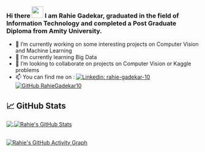 ### Hi there <img src="https://raw.githubusercontent.com/MartinHeinz/MartinHeinz/master/wave.gif" width="30px"> I am Rahie Gadekar, graduated in the field of Information Technology and completed a Post Graduate Diploma from Amity University.  

- 🔭 I’m currently working on some interesting projects on Computer Vision and Machine Learning
- 🌱 I’m currently learning Big Data
- 👯 I’m looking to collaborate on projects on Computer Vision or Kaggle problems
- 📫 You can find me on : [![Linkedin: rahie-gadekar-10](https://img.shields.io/badge/-RahieGadekar-blue?style=flat-square&logo=Linkedin&logoColor=white&link=https://www.linkedin.com/in/rahie-gadekar-10/)](https://www.linkedin.com/in/rahie-gadekar-10/)
   [![GitHub RahieGadekar10](https://img.shields.io/github/followers/RahieGadekar10?label=follow&style=social)](https://github.com/RahieGadekar10)

## &#x1f4c8; GitHub Stats

<a href="https://github.com/RahieGadekar10/RahieGadekar10">
  <img align="center" src="https://github-readme-stats.vercel.app/api/top-langs/?username=RahieGadekar10&hide=java,html&title_color=ffffff&text_color=c9cacc&icon_color=2bbc8a&bg_color=1d1f21" />
</a>
<a href="https://github.com/RahieGadekar10/RahieGadekar10">
  <img align="center" src="https://github-readme-stats.vercel.app/api?username=RahieGadekar10&show_icons=true&line_height=27&count_private=true&title_color=ffffff&text_color=c9cacc&icon_color=2bbc8a&bg_color=1d1f21" alt="Rahie's GitHub Stats" />
</a>
<br/><br/>

[![Rahie's GitHub Activity Graph](https://activity-graph.herokuapp.com/graph?username=RahieGadekar10&theme=rogue)](https://github.com/RahieGadekar10)
